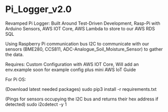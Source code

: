 # Pi_Logger_v2.0
Revamped Pi Logger: Built Around Test-Driven Development, Rasp-Pi with Arduino Sensors, AWS IOT Core, AWS Lambda to store to our AWS RDS SQL

Using Raspberry Pi communication bus I2C to communicate with our sensors (BME280, CCS811, ADC-Analogue_Soil_Moisture_Sensor) to gather the data.

Requires: Custom Configuration with AWS IOT Core, Will add an env.example soon for example config plus mini AWS IoT Guide

For Pi OS:

(Download latest needed packages)
sudo pip3 install -r requirements.txt 

(Pings for sensors occupying the I2C bus and returns their hex address if detected)
sudo i2cdetect -y 1


